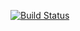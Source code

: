 [![Build Status](https://travis-ci.org/ericminio/tdd-ready.svg?branch=standalone-html-js-css)](https://travis-ci.org/ericminio/tdd-ready)
